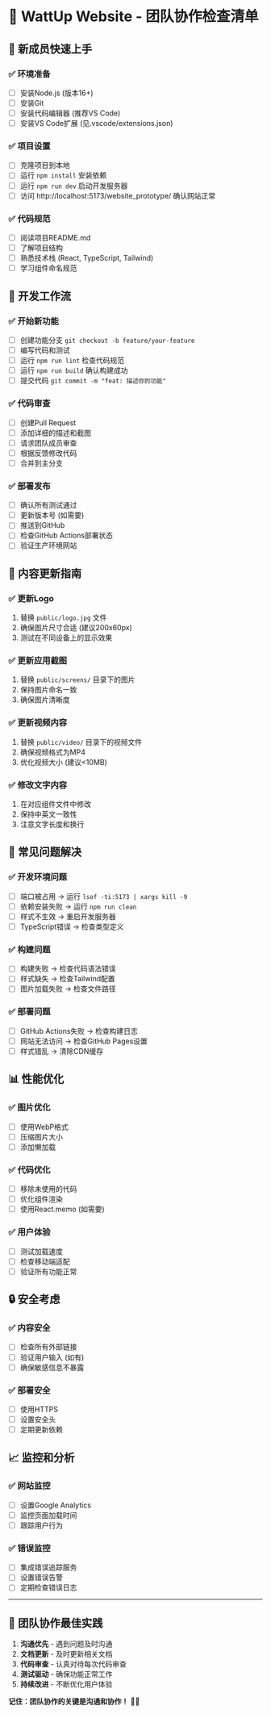 # 👥 WattUp Website - 团队协作检查清单

## 🚀 新成员快速上手

### ✅ 环境准备
- [ ] 安装Node.js (版本16+)
- [ ] 安装Git
- [ ] 安装代码编辑器 (推荐VS Code)
- [ ] 安装VS Code扩展 (见.vscode/extensions.json)

### ✅ 项目设置
- [ ] 克隆项目到本地
- [ ] 运行 `npm install` 安装依赖
- [ ] 运行 `npm run dev` 启动开发服务器
- [ ] 访问 http://localhost:5173/website_prototype/ 确认网站正常

### ✅ 代码规范
- [ ] 阅读项目README.md
- [ ] 了解项目结构
- [ ] 熟悉技术栈 (React, TypeScript, Tailwind)
- [ ] 学习组件命名规范

## 🔧 开发工作流

### ✅ 开始新功能
- [ ] 创建功能分支 `git checkout -b feature/your-feature`
- [ ] 编写代码和测试
- [ ] 运行 `npm run lint` 检查代码规范
- [ ] 运行 `npm run build` 确认构建成功
- [ ] 提交代码 `git commit -m "feat: 描述你的功能"`

### ✅ 代码审查
- [ ] 创建Pull Request
- [ ] 添加详细的描述和截图
- [ ] 请求团队成员审查
- [ ] 根据反馈修改代码
- [ ] 合并到主分支

### ✅ 部署发布
- [ ] 确认所有测试通过
- [ ] 更新版本号 (如需要)
- [ ] 推送到GitHub
- [ ] 检查GitHub Actions部署状态
- [ ] 验证生产环境网站

## 📝 内容更新指南

### ✅ 更新Logo
1. 替换 `public/logo.jpg` 文件
2. 确保图片尺寸合适 (建议200x60px)
3. 测试在不同设备上的显示效果

### ✅ 更新应用截图
1. 替换 `public/screens/` 目录下的图片
2. 保持图片命名一致
3. 确保图片清晰度

### ✅ 更新视频内容
1. 替换 `public/video/` 目录下的视频文件
2. 确保视频格式为MP4
3. 优化视频大小 (建议<10MB)

### ✅ 修改文字内容
1. 在对应组件文件中修改
2. 保持中英文一致性
3. 注意文字长度和换行

## 🐛 常见问题解决

### ✅ 开发环境问题
- [ ] 端口被占用 → 运行 `lsof -ti:5173 | xargs kill -9`
- [ ] 依赖安装失败 → 运行 `npm run clean`
- [ ] 样式不生效 → 重启开发服务器
- [ ] TypeScript错误 → 检查类型定义

### ✅ 构建问题
- [ ] 构建失败 → 检查代码语法错误
- [ ] 样式缺失 → 检查Tailwind配置
- [ ] 图片加载失败 → 检查文件路径

### ✅ 部署问题
- [ ] GitHub Actions失败 → 检查构建日志
- [ ] 网站无法访问 → 检查GitHub Pages设置
- [ ] 样式错乱 → 清除CDN缓存

## 📊 性能优化

### ✅ 图片优化
- [ ] 使用WebP格式
- [ ] 压缩图片大小
- [ ] 添加懒加载

### ✅ 代码优化
- [ ] 移除未使用的代码
- [ ] 优化组件渲染
- [ ] 使用React.memo (如需要)

### ✅ 用户体验
- [ ] 测试加载速度
- [ ] 检查移动端适配
- [ ] 验证所有功能正常

## 🔒 安全考虑

### ✅ 内容安全
- [ ] 检查所有外部链接
- [ ] 验证用户输入 (如有)
- [ ] 确保敏感信息不暴露

### ✅ 部署安全
- [ ] 使用HTTPS
- [ ] 设置安全头
- [ ] 定期更新依赖

## 📈 监控和分析

### ✅ 网站监控
- [ ] 设置Google Analytics
- [ ] 监控页面加载时间
- [ ] 跟踪用户行为

### ✅ 错误监控
- [ ] 集成错误追踪服务
- [ ] 设置错误告警
- [ ] 定期检查错误日志

---

## 🎯 团队协作最佳实践

1. **沟通优先** - 遇到问题及时沟通
2. **文档更新** - 及时更新相关文档
3. **代码审查** - 认真对待每次代码审查
4. **测试驱动** - 确保功能正常工作
5. **持续改进** - 不断优化用户体验

**记住：团队协作的关键是沟通和协作！** 🤝✨
